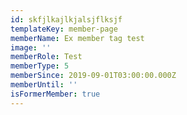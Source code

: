 ```yaml
---
id: skfjlkajlkjalsjflksjf
templateKey: member-page
memberName: Ex member tag test
image: ''
memberRole: Test
memberType: 5
memberSince: 2019-09-01T03:00:00.000Z
memberUntil: ''
isFormerMember: true
---
```


